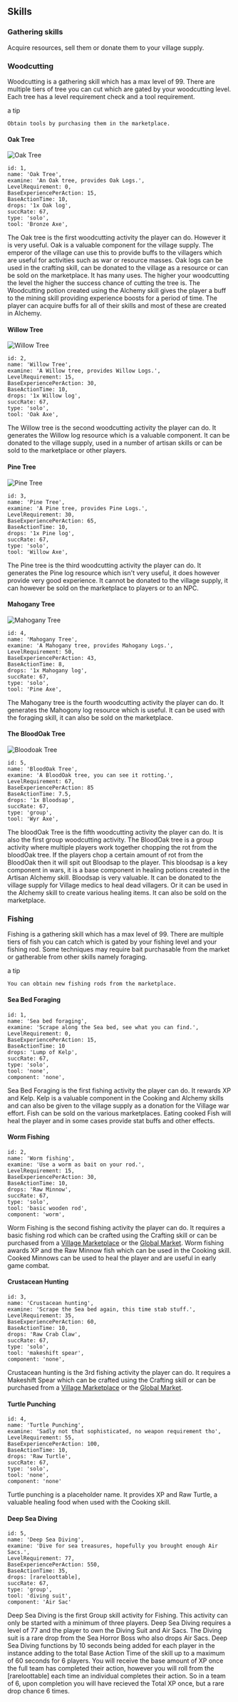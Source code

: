 ## Skills

### Gathering skills
Acquire resources, sell them or donate them to your village supply.

### Woodcutting

Woodcutting is a gathering skill which has a max level of 99.
There are multiple tiers of tree you can cut which are gated by your woodcutting level.
Each tree has a level requirement check and a tool requirement. 

a tip

    Obtain tools by purchasing them in the marketplace.


#### Oak Tree

![Oak Tree](../img/oak.png)

    id: 1,
    name: 'Oak Tree',
    examine: 'An Oak tree, provides Oak Logs.',
    LevelRequirement: 0,
    BaseExperiencePerAction: 15,
    BaseActionTime: 10,
    drops: '1x Oak log',
    succRate: 67,
    type: 'solo',
    tool: 'Bronze Axe',

The Oak tree is the first woodcutting activity the player can do. However it is very useful. Oak is a valuable component for the village supply. The emperor of the village can use this to provide buffs to the villagers which are useful for activities such as war or resource masses. Oak logs can be used in the crafting skill, can be donated to the village as a resource or can be sold on the marketplace. It has many uses. The higher your woodcutting the level the higher the success chance of cutting the tree is. The Woodcutting potion created using the Alchemy skill gives the player a buff to the mining skill providing experience boosts for a period of time. The player can acquire buffs for all of their skills and most of these are created in Alchemy.

#### Willow Tree

![Willow Tree](../img/willow.png)

    id: 2,
    name: 'Willow Tree',
    examine: 'A Willow tree, provides Willow Logs.',
    LevelRequirement: 15,
    BaseExperiencePerAction: 30,
    BaseActionTime: 10,
    drops: '1x Willow log',
    succRate: 67,
    type: 'solo',
    tool: 'Oak Axe',

The Willow tree is the second woodcutting activity the player can do. It generates the Willow log resource which is a valuable component. It can be donated to the village supply, used in a number of artisan skills or can be sold to the marketplace or other players.

#### Pine Tree

![Pine Tree](../img/pine.png)

    id: 3,
    name: 'Pine Tree',
    examine: 'A Pine tree, provides Pine Logs.',
    LevelRequirement: 30,
    BaseExperiencePerAction: 65,
    BaseActionTime: 10,
    drops: '1x Pine log',
    succRate: 67,
    type: 'solo',
    tool: 'Willow Axe',

The Pine tree is the third woodcutting activity the player can do. It generates the Pine log resource which isn't very useful, it does however provide very good experience. It cannot be donated to the village supply, it can however be sold on the marketplace to players or to an NPC.

#### Mahogany Tree

![Mahogany Tree](../img/mahogany.png)

    id: 4,
    name: 'Mahogany Tree',
    examine: 'A Mahogany tree, provides Mahogany Logs.',
    LevelRequirement: 50,
    BaseExperiencePerAction: 43,
    BaseActionTime: 8,
    drops: '1x Mahogany log',
    succRate: 67,
    type: 'solo',
    tool: 'Pine Axe',
    

The Mahogany tree is the fourth woodcutting activity the player can do. It generates the Mahogony log resource which is useful. It can be used with the foraging skill, it can also be sold on the marketplace.

#### The BloodOak Tree

![Bloodoak Tree](../img/bloodoak.png)

    id: 5,
    name: 'BloodOak Tree',
    examine: 'A BloodOak tree, you can see it rotting.',
    LevelRequirement: 67,
    BaseExperiencePerAction: 85
    BaseActionTime: 7.5,
    drops: '1x Bloodsap',
    succRate: 67,
    type: 'group',
    tool: 'Wyr Axe',

The bloodOak Tree is the fifth woodcutting activity the player can do. It is also the first group woodcutting activity. The BloodOak tree is a group activity where multiple players work together chopping the rot from the bloodOak tree. If the players chop a certain amount of rot from the BloodOak then it will spit out Bloodsap to the player. This bloodsap is a key component in wars, it is a base component in healing potions created in the Artisan Alchemy skill. Bloodsap is very valuable. It can be donated to the village supply for Village medics to heal dead villagers. Or it can be used in the Alchemy skill to create various healing items. It can also be sold on the marketplace.

### Fishing

Fishing is a gathering skill which has a max level of 99. There are multiple tiers of fish you can catch which is gated by your fishing level and your fishing rod. Some techniques may require bait purchasable from the market or gatherable from other skills namely foraging.

a tip

    You can obtain new fishing rods from the marketplace.


#### Sea Bed Foraging

    id: 1,
    name: 'Sea bed foraging',
    examine: 'Scrape along the Sea bed, see what you can find.',
    LevelRequirement: 0,
    BaseExperiencePerAction: 15,
    BaseActionTime: 10
    drops: 'Lump of Kelp',
    succRate: 67,
    type: 'solo',
    tool: 'none',
    component: 'none',

Sea Bed Foraging is the first fishing activity the player can do. It rewards XP and Kelp. Kelp is a valuable component in the Cooking and Alchemy skills and can also be given to the village supply as a donation for the Village war effort. Fish can be sold on the various marketplaces. Eating cooked Fish will heal the player and in some cases provide stat buffs and other effects.

#### Worm Fishing

    id: 2,
    name: 'Worm fishing',
    examine: 'Use a worm as bait on your rod.',
    LevelRequirement: 15,
    BaseExperiencePerAction: 30,
    BaseActionTime: 10,
    drops: 'Raw Minnow',
    succRate: 67,
    type: 'solo',
    tool: 'basic wooden rod',
    component: 'worm',

Worm Fishing is the second fishing activity the player can do. It requires a basic fishing rod which can be crafted using the Crafting skill or can be purchased from a [Village Marketplace](Market.md) or the [Global Market](Market.md). Worm fishing awards XP and the Raw Minnow fish which can be used in the Cooking skill. Cooked Minnows can be used to heal the player and are useful in early game combat.

#### Crustacean Hunting

    id: 3,
    name: 'Crustacean hunting',
    examine: 'Scrape the Sea bed again, this time stab stuff.',
    LevelRequirement: 35,
    BaseExperiencePerAction: 60,
    BaseActionTime: 10,
    drops: 'Raw Crab Claw',
    succRate: 67,
    type: 'solo',
    tool: 'makeshift spear',
    component: 'none',

Crustacean hunting is the 3rd fishing activity the player can do. It requires a Makeshift Spear which can be crafted using the Crafting skill or can be purchased from a [Village Marketplace](Market.md) or the [Global Market](Market.md).

#### Turtle Punching

    id: 4,
    name: 'Turtle Punching',
    examine: 'Sadly not that sophisticated, no weapon requirement tho',
    LevelRequirement: 55,
    BaseExperiencePerAction: 100,
    BaseActionTime: 10,
    drops: 'Raw Turtle',
    succRate: 67,
    type: 'solo',
    tool: 'none',
    component: 'none'

Turtle punching is a placeholder name. It provides XP and Raw Turtle, a valuable healing food when used with the Cooking skill. 

#### Deep Sea Diving

    id: 5,
    name: 'Deep Sea Diving',
    examine: 'Dive for sea treasures, hopefully you brought enough Air Sacs.',
    LevelRequirement: 77,
    BaseExperiencePerAction: 550,
    BaseActionTime: 35,
    drops: [rareloottable],
    succRate: 67,
    type: 'group',
    tool: 'diving suit',
    component: 'Air Sac'

Deep Sea Diving is the first Group skill activity for Fishing. This activity can only be started with a minimum of three players.
Deep Sea Diving requires a level of 77 and the player to own the Diving Suit and Air Sacs. The Diving suit is a rare drop from the Sea Horror Boss who also drops Air Sacs. Deep Sea Diving functions by 10 seconds being added for each player in the instance adding to the total Base Action Time of the skill up to a maximum of 60 seconds for 6 players. You will receive the base amount of XP once the full team has completed their action, however you will roll from the [rareloottable] each time an individual completes their action. So in a team of 6, upon completion you will have recieved the Total XP once, but a rare drop chance 6 times.